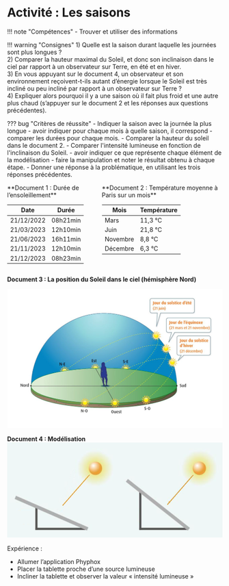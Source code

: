 # Activité : Les saisons

!!! note "Compétences"
    - Trouver et utiliser des informations

!!! warning "Consignes"
    1) Quelle est la saison durant laquelle les journées sont plus longues ?  
    2) Comparer la hauteur maximal du Soleil, et donc son inclinaison dans le ciel par rapport à un observateur sur Terre, en été et en hiver.  
    3) En vous appuyant sur le document 4, un observateur et son environnement reçoivent-t-ils autant d’énergie lorsque le Soleil est très incliné ou peu incliné par rapport à un observateur sur Terre ?  
    4) Expliquer alors pourquoi il y a une saison où il fait plus froid et une autre plus chaud (s’appuyer sur le document 2 et les réponses aux questions précédentes).
   
   
??? bug "Critères de réussite"
    - Indiquer la saison avec la journée la plus longue
        - avoir indiquer pour chaque mois à quelle saison, il correspond
        - comparer les durées pour chaque mois.
    - Comparer la hauteur du soleil dans le document 2.
    - Comparer l'intensité lumineuse en fonction de l'inclinaison du Soleil.
        - avoir indiquer ce que représente chaque élément de la modélisation
        - faire la manipulation et noter le résultat obtenu à chaque étape.
    - Donner une réponse à la problématique, en utilisant les trois réponses précédentes.


<div markdown style="display:flex; flex-direction:row;" >
<div markdown style="display:flex; flex-direction:column;" >
**Document 1 : Durée de l’ensoleillement**


| Date | Durée |
|---|---|
| 21/12/2022 | 08h21min |
| 21/03/2023 | 12h10min |
| 21/06/2023 | 16h11min |
| 21/11/2023 | 12h10min |
| 21/12/2023 | 08h23min |

</div>

<div markdown style="display:flex; flex-direction:column;padding-left:20px;" >
**Document 2 : Température moyenne à Paris sur un mois**

| Mois | Température |
|---|---|
| Mars |11,3 °C |
| Juin |21,8 °C |
| Novembre | 8,8 °C |
| Décembre | 6,3 °C |

</div>

</div>

**Document 3 : La position du Soleil dans le ciel (hémisphère Nord)**

![](Pictures/positionSoleilSaison.png)


**Document 4 : Modélisation**
![Alt text](Pictures/modelisationHauteurSoleil.png)

Expérience :

- Allumer l’application Phyphox
- Placer la tablette proche d’une source lumineuse
- Incliner la tablette et observer la valeur « intensité lumineuse »
